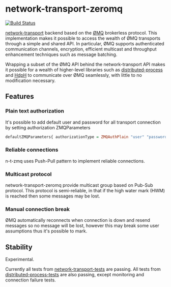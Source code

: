 network-transport-zeromq
========================

[![Build Status][Build Status Image]][Build Status]

[network-transport][network-transport] backend based on the
[ØMQ][zeromq] brokerless protocol. This implementation makes it
possible to access the wealth of ØMQ transports through a simple and
shared API. In particular, ØMQ supports authenticated communication
channels, encryption, efficient multicast and throughput enhancement
techniques such as message batching.

Wrapping a subset of the ØMQ API behind the network-transport API
makes it possible for a wealth of higher-level libraries such as
[distributed-process][distributed-process] and [HdpH][hdph] to
communicate over ØMQ seamlessly, with little to no modification
necessary.

[Build Status Image]: https://secure.travis-ci.org/tweag/network-transport-zeromq.png?branch=master
[Build Status]: http://travis-ci.org/tweag/network-transport-zeromq
[network-transport]: http://hackage.haskell.org/package/network-transport
[distributed-process]: http://hackage.haskell.org/package/distributed-process
[hdph]: http://hackage.haskell.org/package/hdph
[zeromq]: http://zeromq.org

Features
--------

### Plain text authorization

It's possible to add default user and password for all transport
connection by setting authorization ZMQParameters
```haskell
defaultZMQParameters{ authorizationType = ZMQAuthPlain "user" "password" }
```

### Reliable connections

n-t-zmq uses Push-Pull pattern to implement reliable connections.

### Multicast protocol

network-transport-zeromq provide multicast group based on Pub-Sub
protocol. This protocol is semi-reliable, in that if the high water
mark (HWM) is reached then some messages may be lost.

### Manual connection break

ØMQ automatically reconnects when connection is down and resend
messages so no message will be lost, however this may break some user
assumptions thus it's possible to mark.

Stability
---------

Experimental.

Currently all tests from
[network-transport-tests][network-transport-tests] are passing. All
tests from [distributed-process-tests][distributed-process-tests] are
also passing, except monitoring and connection failure tests.

[network-transport-tests]: http://hackage.haskell.org/package/network-transport-tests
[distributed-process-tests]: https://github.com/haskell-distributed/distributed-process-tests
